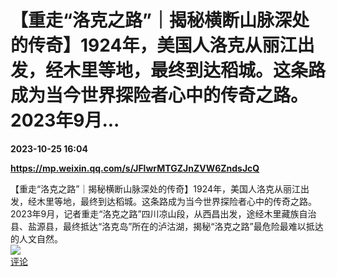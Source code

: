 # 【重走“洛克之路”｜揭秘横断山脉深处的传奇】1924年，美国人洛克从丽江出发，经木里等地，最终到达稻城。这条路成为当今世界探险者心中的传奇之路。2023年9月...

**2023-10-25 16:04**

**https://mp.weixin.qq.com/s/JFlwrMTGZJnZVW6ZndsJcQ**

【重走“洛克之路”｜揭秘横断山脉深处的传奇】1924年，美国人洛克从丽江出发，经木里等地，最终到达稻城。这条路成为当今世界探险者心中的传奇之路。2023年9月，记者重走“洛克之路”四川凉山段，从西昌出发，途经木里藏族自治县、盐源县，最终抵达“洛克岛”所在的泸沽湖，揭秘“洛克之路”最危险最难以抵达的人文自然。  
![](https://img3.chouti.com/CHOUTI_231025_F827FC71A09F4E97AD787A280A1F6F0E.jpg)  
[评论](https://m.chouti.com/link/40402865)